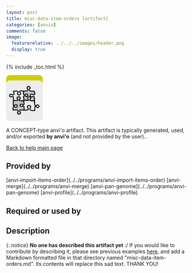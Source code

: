 ```yaml
---
layout: post
title: misc-data-item-orders [artifact]
categories: [anvio]
comments: false
image:
  featurerelative: ../../../images/header.png
  display: true
---
```



{% include _toc.html %}


<img src="../../images/icons/CONCEPT.png" alt="CONCEPT" style="width:100px; border:none" />

A CONCEPT-type anvi'o artifact. This artifact is typically generated, used, and/or exported **by anvi'o** (and not provided by the user)..

[Back to help main page](../../)

## Provided by


<p style="text-align: left" markdown="1"><span class="artifact-p">[anvi-import-items-order](../../programs/anvi-import-items-order)</span> <span class="artifact-p">[anvi-merge](../../programs/anvi-merge)</span> <span class="artifact-p">[anvi-pan-genome](../../programs/anvi-pan-genome)</span> <span class="artifact-p">[anvi-profile](../../programs/anvi-profile)</span></p>


## Required or used by

<p style="text-align: left" markdown="1"></p>

## Description

{:.notice}
**No one has described this artifact yet** :/ If you would like to contribute by describing it, please see previous examples [here](https://github.com/merenlab/anvio/tree/master/anvio/docs/artifacts), and add a Markdown formatted file in that directory named "misc-data-item-orders.md". Its contents will replace this sad text. THANK YOU!

